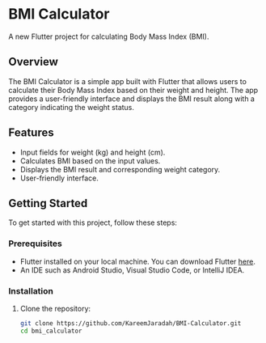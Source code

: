 # BMI Calculator

A new Flutter project for calculating Body Mass Index (BMI).

## Overview

The BMI Calculator is a simple app built with Flutter that allows users to calculate their Body Mass Index based on their weight and height. The app provides a user-friendly interface and displays the BMI result along with a category indicating the weight status.

## Features

- Input fields for weight (kg) and height (cm).
- Calculates BMI based on the input values.
- Displays the BMI result and corresponding weight category.
- User-friendly interface.

## Getting Started

To get started with this project, follow these steps:

### Prerequisites

- Flutter installed on your local machine. You can download Flutter [here](https://flutter.dev/docs/get-started/install).
- An IDE such as Android Studio, Visual Studio Code, or IntelliJ IDEA.

### Installation

1. Clone the repository:
   ```sh
   git clone https://github.com/KareemJaradah/BMI-Calculator.git
   cd bmi_calculator
